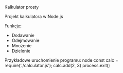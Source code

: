 Kalkulator prosty

Projekt kalkulatora w Node.js

Funkcje:
- Dodawanie
- Odejmowanie
- Mnożenie
- Dzielenie

Przykładowe uruchomienie programu:
node
const calc = require('./calculator.js');
calc.add(2, 3)
process.exit()



